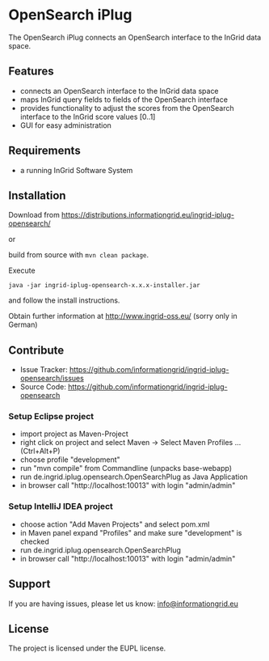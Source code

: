 OpenSearch iPlug
========

The OpenSearch iPlug connects an OpenSearch interface to the InGrid data space.

Features
--------

- connects an OpenSearch interface to the InGrid data space
- maps InGrid query fields to fields of the OpenSearch interface
- provides functionality to adjust the scores from the OpenSearch interface to the InGrid score values [0..1]
- GUI for easy administration


Requirements
-------------

- a running InGrid Software System

Installation
------------

Download from https://distributions.informationgrid.eu/ingrid-iplug-opensearch/
 
or

build from source with `mvn clean package`.

Execute

```
java -jar ingrid-iplug-opensearch-x.x.x-installer.jar
```

and follow the install instructions.

Obtain further information at http://www.ingrid-oss.eu/ (sorry only in German)


Contribute
----------

- Issue Tracker: https://github.com/informationgrid/ingrid-iplug-opensearch/issues
- Source Code: https://github.com/informationgrid/ingrid-iplug-opensearch
 
### Setup Eclipse project

* import project as Maven-Project
* right click on project and select Maven -> Select Maven Profiles ... (Ctrl+Alt+P)
* choose profile "development"
* run "mvn compile" from Commandline (unpacks base-webapp) 
* run de.ingrid.iplug.opensearch.OpenSearchPlug as Java Application
* in browser call "http://localhost:10013" with login "admin/admin"

### Setup IntelliJ IDEA project

* choose action "Add Maven Projects" and select pom.xml
* in Maven panel expand "Profiles" and make sure "development" is checked
* run de.ingrid.iplug.opensearch.OpenSearchPlug
* in browser call "http://localhost:10013" with login "admin/admin"

Support
-------

If you are having issues, please let us know: info@informationgrid.eu

License
-------

The project is licensed under the EUPL license.
